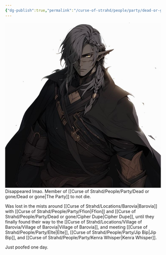 ```yaml
---
{"dg-publish":true,"permalink":"/curse-of-strahd/people/party/dead-or-gone/varyn-grimlance/"}
---
```


![VarynGrimlance.jpg|500](/img/user/Curse%20of%20Strahd/Images/VarynGrimlance.jpg)
Disappeared lmao.
Member of [[Curse of Strahd/People/Party/Dead or gone/Dead or gone\|The Party]] to not die.

Was lost in the mists around [[Curse of Strahd/Locations/Barovia\|Barovia]] with [[Curse of Strahd/People/Party/Ffion\|Ffion]] and [[Curse of Strahd/People/Party/Dead or gone/Cipher Dupe\|Cipher Dupe]], until they finally found their way to the [[Curse of Strahd/Locations/Village of Barovia/Village of Barovia\|Village of Barovia]], and meeting [[Curse of Strahd/People/Party/Elte\|Elte]], [[Curse of Strahd/People/Party/Jip Bip\|Jip Bip]], and [[Curse of Strahd/People/Party/Kenra Whisper\|Kenra Whisper]].

Just poofed one day.